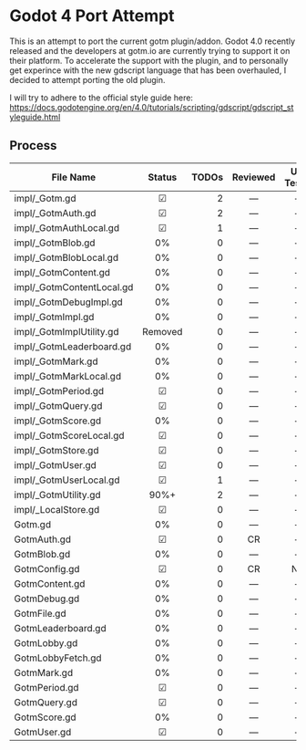 # Godot 4 Port Attempt

This is an attempt to port the current gotm plugin/addon.
Godot 4.0 recently released and the developers at gotm.io are currently trying to support it on their platform.
To accelerate the support with the plugin, and to personally get experince with the new gdscript language that has been overhauled, I decided to attempt porting the old plugin.

I will try to adhere to the official style guide here: https://docs.godotengine.org/en/4.0/tutorials/scripting/gdscript/gdscript_styleguide.html


## Process
| File Name                 | Status  | TODOs          | Reviewed | Unit Tested | Documentation |
| ------------------------- |:-------:| --------------:|:--------:|:-----------:|:-------------:|
| impl/_Gotm.gd             | ☑      | 2              | —        | —           | —             |
| impl/_GotmAuth.gd         | ☑      | 2              | —        | —           | —             |
| impl/_GotmAuthLocal.gd    | ☑      | 1              | —        | —           | —             |
| impl/_GotmBlob.gd         | 0%      | 0              | —        | —           | —             |
| impl/_GotmBlobLocal.gd    | 0%      | 0              | —        | —           | —             |
| impl/_GotmContent.gd      | 0%      | 0              | —        | —           | —             |
| impl/_GotmContentLocal.gd | 0%      | 0              | —        | —           | —             |
| impl/_GotmDebugImpl.gd    | 0%      | 0              | —        | —           | —             |
| impl/_GotmImpl.gd         | 0%      | 0              | —        | —           | —             |
| impl/_GotmImplUtility.gd  | Removed | 0              | —        | —           | —             |
| impl/_GotmLeaderboard.gd  | 0%      | 0              | —        | —           | —             |
| impl/_GotmMark.gd         | 0%      | 0              | —        | —           | —             |
| impl/_GotmMarkLocal.gd    | 0%      | 0              | —        | —           | —             |
| impl/_GotmPeriod.gd       | ☑      | 0              | —        | —           | —             |
| impl/_GotmQuery.gd        | ☑      | 0              | —        | —           | —             |
| impl/_GotmScore.gd        | 0%      | 0              | —        | —           | —             |
| impl/_GotmScoreLocal.gd   | ☑      | 0              | —        | —           | —             |
| impl/_GotmStore.gd        | ☑      | 0              | —        | —           | —             |
| impl/_GotmUser.gd         | ☑      | 0              | —        | —           | —             |
| impl/_GotmUserLocal.gd    | ☑      | 1              | —        | —           | —             |
| impl/_GotmUtility.gd      | 90%+    | 2              | —        | —           | —             |
| impl/_LocalStore.gd       | ☑      | 0              | —        | —           | —             |
| Gotm.gd                   | 0%      | 0              | —        | —           | —             |
| GotmAuth.gd               | ☑      | 0              | CR       | —           | ☑             |    
| GotmBlob.gd               | 0%      | 0              | —        | —           | —             |
| GotmConfig.gd             | ☑      | 0              | CR       | N/A         | ☑             |
| GotmContent.gd            | 0%      | 0              | —        | —           | —             |
| GotmDebug.gd              | 0%      | 0              | —        | —           | —             |
| GotmFile.gd               | 0%      | 0              | —        | —           | —             |
| GotmLeaderboard.gd        | 0%      | 0              | —        | —           | —             |
| GotmLobby.gd              | 0%      | 0              | —        | —           | —             |
| GotmLobbyFetch.gd         | 0%      | 0              | —        | —           | —             |
| GotmMark.gd               | 0%      | 0              | —        | —           | —             |
| GotmPeriod.gd             | ☑      | 0              | —        | —           | ☑             |
| GotmQuery.gd              | ☑      | 0              | —        | —           | ☑             |
| GotmScore.gd              | 0%      | 0              | —        | —           | —             |
| GotmUser.gd               | ☑      | 0              | —        | —           | ☑             |
